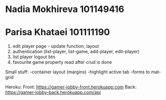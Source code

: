 # Nadia Mokhireva 101149416
# Parisa Khataei 101111190

1. edit player page - update function, layout
2. authentication (list-player, list-game, add-player, edit-player)
3. list player logout btn
4. favourite game property read after crud is done

Small stuff:
-container layout (margins)
-highlight active tab
-forms to mat-grid

Heroku:
Front: https://gamer-lobby-front.herokuapp.com
Back: https://gamer-lobby-back.herokuapp.com/api 
